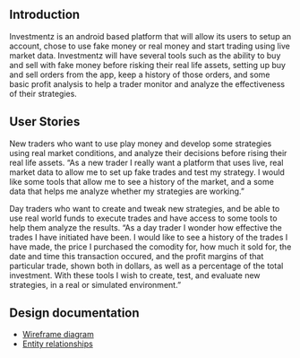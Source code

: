 ## Introduction
Investmentz is an android based platform that will allow its users to setup an account,
chose to use fake money or real money and start trading using live market data. Investmentz
will have several tools such as the ability to buy and sell with fake money before risking
their real life assets, setting up buy and sell orders from the app, keep a history of those orders,
and some basic profit analysis to help a trader monitor and analyze the effectiveness of their 
strategies.
    
## User Stories

New traders who want to use play money and develop some strategies using real market conditions,
and analyze their decisions before rising their real life assets.
“As a new trader I really want a platform that uses live, real market data to allow me to set up
fake trades and test my strategy. I would like some tools that allow me to see a history of
the market, and a some data that helps me analyze whether my strategies are working.”

Day traders who want to create and tweak new strategies, and be able to use real world funds to
execute trades and have access to some tools to help them analyze the results.
“As a day trader I wonder how effective the trades I have initiated have been. I would like to see
a history of the trades I have made, the price I purchased the comodity for, how much it sold for, 
the date and time this transaction occured, and the profit margins of that particular trade, shown 
both in dollars, as well as a percentage of the total investment. With these tools I wish to 
create, test, and evaluate new strategies, in a real or simulated environment.”
## Design documentation

* [Wireframe diagram](wireframe.md)
* [Entity relationships](entityRelationships.md)